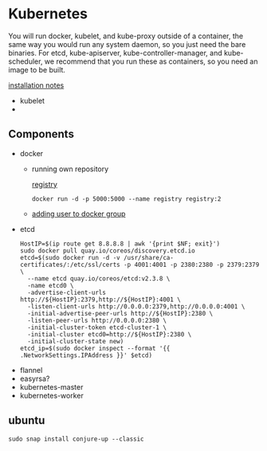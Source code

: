 # Kubernetes

You will run docker, kubelet, and kube-proxy outside of a container, the same
way you would run any system daemon, so you just need the bare binaries. For
etcd, kube-apiserver, kube-controller-manager, and kube-scheduler, we recommend
that you run these as containers, so you need an image to be built.

[installation notes](https://kubernetes.io/docs/getting-started-guides/scratch/#configuring-and-installing-base-software-on-nodes)


* kubelet
*

## Components

* docker
    * running own repository

        [registry](https://docs.docker.com/registry/#requirements)
        ```
        docker run -d -p 5000:5000 --name registry registry:2
        ```
    * [adding user to docker group](https://docs.docker.com/engine/installation/linux/linux-postinstall/#manage-docker-as-a-non-root-user)
* etcd
    ```
    HostIP=$(ip route get 8.8.8.8 | awk '{print $NF; exit}')
    sudo docker pull quay.io/coreos/discovery.etcd.io
    etcd=$(sudo docker run -d -v /usr/share/ca-certificates/:/etc/ssl/certs -p 4001:4001 -p 2380:2380 -p 2379:2379 \
      --name etcd quay.io/coreos/etcd:v2.3.8 \
      -name etcd0 \
      -advertise-client-urls http://${HostIP}:2379,http://${HostIP}:4001 \
      -listen-client-urls http://0.0.0.0:2379,http://0.0.0.0:4001 \
      -initial-advertise-peer-urls http://${HostIP}:2380 \
      -listen-peer-urls http://0.0.0.0:2380 \
      -initial-cluster-token etcd-cluster-1 \
      -initial-cluster etcd0=http://${HostIP}:2380 \
      -initial-cluster-state new)
    etcd_ip=$(sudo docker inspect --format '{{ .NetworkSettings.IPAddress }}' $etcd)
    ```
* flannel
* easyrsa?
* kubernetes-master
* kubernetes-worker

## ubuntu

```
sudo snap install conjure-up --classic
```




